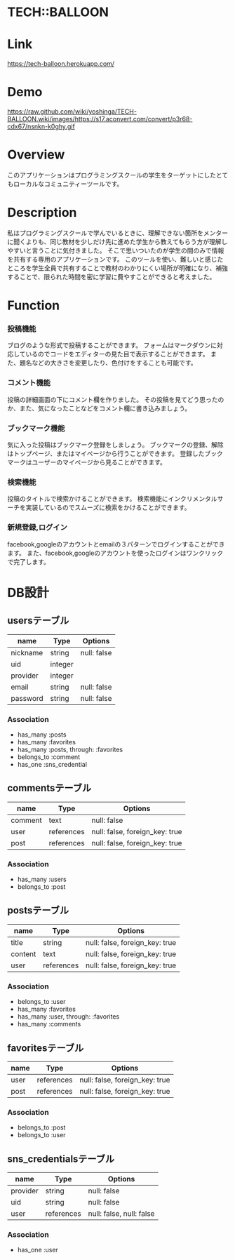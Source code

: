 # TECH::BALLOON
# Link
https://tech-balloon.herokuapp.com/
# Demo
https://raw.github.com/wiki/yoshinga/TECH-BALLOON.wiki/images/https://s17.aconvert.com/convert/p3r68-cdx67/nsnkn-k0ghy.gif
# Overview
このアプリケーションはプログラミングスクールの学生をターゲットにしたとてもローカルなコミュニティーツールです。
# Description
私はプログラミングスクールで学んでいるときに、理解できない箇所をメンターに聞くよりも、同じ教材を少しだけ先に進めた学生から教えてもらう方が理解しやすいと言うことに気付きました。
そこで思いついたのが学生の間のみで情報を共有する専用のアプリケーションです。
このツールを使い、難しいと感じたところを学生全員で共有することで教材のわかりにくい場所が明確になり、補強することで、限られた時間を密に学習に費やすことができると考えました。
# Function
### 投稿機能
<!-- 魅力的な機能紹介を書くべき、また簡潔にどんな機能なのかということを最初に持ってくることで印象は良くなる -->
ブログのような形式で投稿することができます。
フォームはマークダウンに対応しているのでコードをエディターの見た目で表示することができます。
また、題名などの大きさを変更したり、色付けをすることも可能です。
### コメント機能
投稿の詳細画面の下にコメント欄を作りました。
その投稿を見てどう思ったのか、また、気になったことなどをコメント欄に書き込みましょう。
### ブックマーク機能
気に入った投稿はブックマーク登録をしましょう。
ブックマークの登録、解除はトップページ、またはマイページから行うことができます。
登録したブックマークはユーザーのマイページから見ることができます。
### 検索機能
投稿のタイトルで検索かけることができます。
検索機能にインクリメンタルサーチを実装しているのでスムーズに検索をかけることができます。
### 新規登録,ログイン
facebook,googleのアカウントとemailの３パターンでログインすることができます。
また、facebook,googleのアカウントを使ったログインはワンクリックで完了します。
# DB設計
## usersテーブル
|name|Type|Options|
|------|----|-------|
|nickname|string|null: false|
|uid|integer||
|provider|integer||
|email|string|null: false|
|password|string|null: false|

### Association
- has_many :posts
- has_many :favorites
- has_many :posts, through: :favorites
- belongs_to :comment
- has_one :sns_credential

## commentsテーブル
|name|Type|Options|
|------|----|-------|
|comment|text|null: false|
|user|references|null: false, foreign_key: true|
|post|references|null: false, foreign_key: true|

### Association
- has_many :users
- belongs_to :post

## postsテーブル
|name|Type|Options|
|------|----|-------|
|title|string|null: false, foreign_key: true|
|content|text|null: false, foreign_key: true|
|user|references|null: false, foreign_key: true|

### Association
- belongs_to :user
- has_many :favorites
- has_many :user, through: :favorites
- has_many :comments

## favoritesテーブル
|name|Type|Options|
|------|----|-------|
|user|references|null: false, foreign_key: true|
|post|references|null: false, foreign_key: true|

### Association
- belongs_to :post
- belongs_to :user

## sns_credentialsテーブル
|name|Type|Options|
|------|----|-------|
|provider|string|null: false|
|uid|string|null: false|
|user|references|null: false, null: false|

### Association
- has_one :user